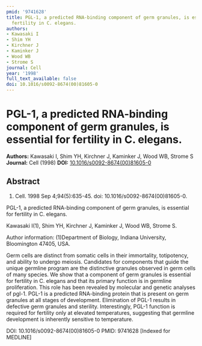 ```yaml
---
pmid: '9741628'
title: PGL-1, a predicted RNA-binding component of germ granules, is essential for
  fertility in C. elegans.
authors:
- Kawasaki I
- Shim YH
- Kirchner J
- Kaminker J
- Wood WB
- Strome S
journal: Cell
year: '1998'
full_text_available: false
doi: 10.1016/s0092-8674(00)81605-0
---
```


# PGL-1, a predicted RNA-binding component of germ granules, is essential for fertility in C. elegans.
**Authors:** Kawasaki I, Shim YH, Kirchner J, Kaminker J, Wood WB, Strome S
**Journal:** Cell (1998)
**DOI:** [10.1016/s0092-8674(00)81605-0](https://doi.org/10.1016/s0092-8674(00)81605-0)

## Abstract

1. Cell. 1998 Sep 4;94(5):635-45. doi: 10.1016/s0092-8674(00)81605-0.

PGL-1, a predicted RNA-binding component of germ granules, is essential for 
fertility in C. elegans.

Kawasaki I(1), Shim YH, Kirchner J, Kaminker J, Wood WB, Strome S.

Author information:
(1)Department of Biology, Indiana University, Bloomington 47405, USA.

Germ cells are distinct from somatic cells in their immortality, totipotency, 
and ability to undergo meiosis. Candidates for components that guide the unique 
germline program are the distinctive granules observed in germ cells of many 
species. We show that a component of germ granules is essential for fertility in 
C. elegans and that its primary function is in germline proliferation. This role 
has been revealed by molecular and genetic analyses of pgl-1. PGL-1 is a 
predicted RNA-binding protein that is present on germ granules at all stages of 
development. Elimination of PGL-1 results in defective germ granules and 
sterility. Interestingly, PGL-1 function is required for fertility only at 
elevated temperatures, suggesting that germline development is inherently 
sensitive to temperature.

DOI: 10.1016/s0092-8674(00)81605-0
PMID: 9741628 [Indexed for MEDLINE]
